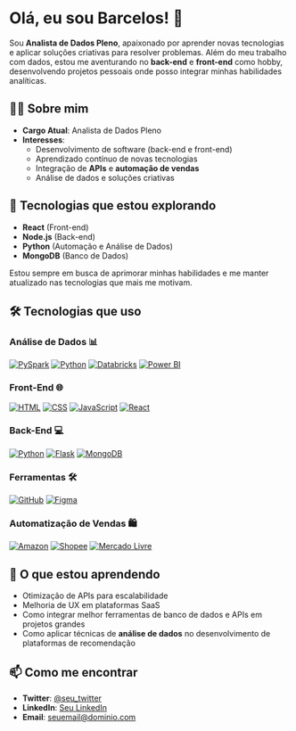 # Olá, eu sou Barcelos! 👋

Sou **Analista de Dados Pleno**, apaixonado por aprender novas tecnologias e aplicar soluções criativas para resolver problemas. Além do meu trabalho com dados, estou me aventurando no **back-end** e **front-end** como hobby, desenvolvendo projetos pessoais onde posso integrar minhas habilidades analíticas.

## 🧑‍💻 Sobre mim

- **Cargo Atual**: Analista de Dados Pleno
- **Interesses**:
  - Desenvolvimento de software (back-end e front-end)
  - Aprendizado contínuo de novas tecnologias
  - Integração de **APIs** e **automação de vendas**
  - Análise de dados e soluções criativas

## 🚀 Tecnologias que estou explorando

- **React** (Front-end)
- **Node.js** (Back-end)
- **Python** (Automação e Análise de Dados)
- **MongoDB** (Banco de Dados)

Estou sempre em busca de aprimorar minhas habilidades e me manter atualizado nas tecnologias que mais me motivam.


## 🛠️ Tecnologias que uso

### **Análise de Dados** 📊

[![PySpark](https://img.shields.io/badge/PySpark-FF3621?style=for-the-badge&logo=apachespark&logoColor=white)](https://github.com/seuusuario)
[![Python](https://img.shields.io/badge/Python-3776AB?style=for-the-badge&logo=Python&logoColor=white)](https://github.com/seuusuario)
[![Databricks](https://img.shields.io/badge/Databricks-FF3621?style=for-the-badge&logo=databricks&logoColor=white)](https://twitter.com/seuusuario)
[![Power BI](https://img.shields.io/badge/Power_BI-ffb700?style=for-the-badge&logo=simpleanalytics&logoColor=black)](https://twitter.com/seuusuario)


### **Front-End** 🌐

[![HTML](https://img.shields.io/badge/HTML5-E34F26?style=for-the-badge&logo=html5&logoColor=white)](https://github.com/seuusuario)
[![CSS](https://img.shields.io/badge/CSS3-1DA1F2?style=for-the-badge&logo=css3&logoColor=white)](https://twitter.com/seuusuario)
[![JavaScript](https://img.shields.io/badge/JavaSCRIPT-F7DF1E?style=for-the-badge&logo=javascript&logoColor=black)](https://twitter.com/seuusuario)
[![React](https://img.shields.io/badge/React-61DAFB?style=for-the-badge&logo=react&logoColor=black)](https://twitter.com/seuusuario)


### **Back-End** 💻

[![Python](https://img.shields.io/badge/Python-3776AB?style=for-the-badge&logo=Python&logoColor=white)](https://github.com/seuusuario)
[![Flask](https://img.shields.io/badge/Flask-181717?style=for-the-badge&logo=flask&logoColor=white)](https://github.com/seuusuario)
[![MongoDB](https://img.shields.io/badge/MongoDB-47A248?style=for-the-badge&logo=mongodb&logoColor=white)](https://twitter.com/seuusuario)


### **Ferramentas** 🛠️

[![GitHub](https://img.shields.io/badge/GitHub-181717?style=for-the-badge&logo=github&logoColor=white)](https://github.com/seuusuario)
[![Figma](https://img.shields.io/badge/Figma-F24E1E?style=for-the-badge&logo=figma&logoColor=white)](https://twitter.com/seuusuario)


### **Automatização de Vendas** 🛍️

[![Amazon](https://img.shields.io/badge/amazon-181717?style=for-the-badge&logo=amazon&logoColor=FF9900)](https://github.com/seuusuario)
[![Shopee](https://img.shields.io/badge/Shopee-F24E1E?style=for-the-badge&logo=shopee&logoColor=white)](https://twitter.com/seuusuario)
[![Mercado Livre](https://img.shields.io/badge/mercado_livre-ffb700?style=for-the-badge&logo=mercadopago&logoColor=black)](https://github.com/seuusuario)


## 🌱 O que estou aprendendo

- Otimização de APIs para escalabilidade
- Melhoria de UX em plataformas SaaS
- Como integrar melhor ferramentas de banco de dados e APIs em projetos grandes
- Como aplicar técnicas de **análise de dados** no desenvolvimento de plataformas de recomendação


## 📫 Como me encontrar

- **Twitter**: [@seu_twitter](https://twitter.com/seu_twitter)
- **LinkedIn**: [Seu LinkedIn](https://www.linkedin.com/in/seu-linkedin)
- **Email**: seuemail@dominio.com
